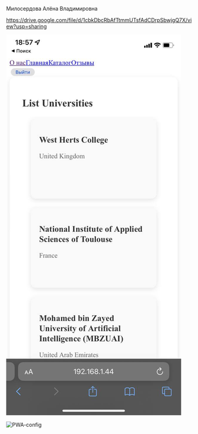 Милосердова Алёна Владимировна

https://drive.google.com/file/d/1cbkDbcRbAfTtmmUTsfAdCDrpSbwjgQ7X/view?usp=sharing

![PWA](/public/pwa.jpg)

![PWA-config](/public/PWA-config.jpg)